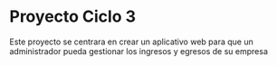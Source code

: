 # Proyecto Ciclo 3
Este proyecto se centrara en crear un aplicativo web para que un administrador pueda gestionar los ingresos y egresos de su empresa
